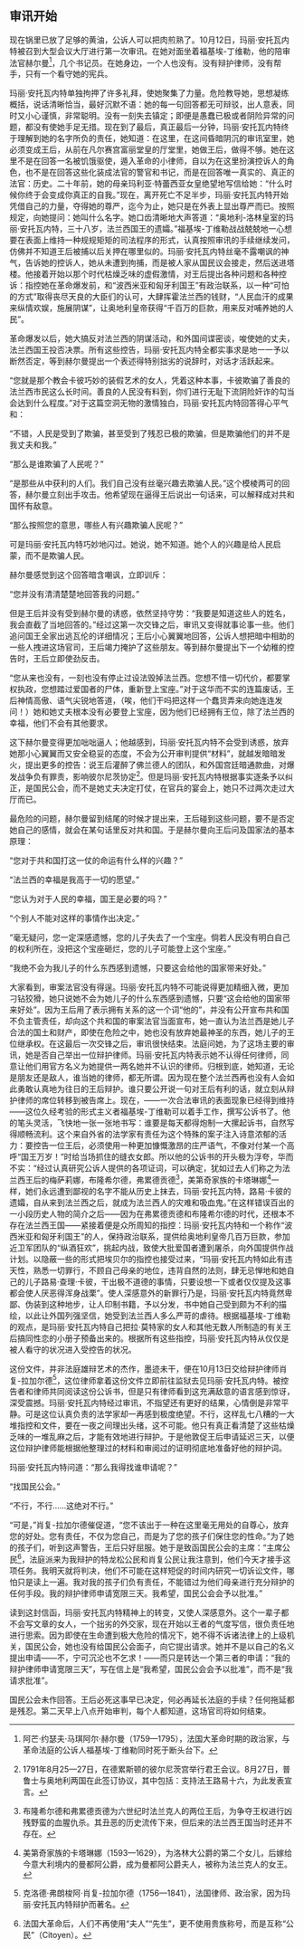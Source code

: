 ## 审讯开始

现在锅里已放了足够的黄油，公诉人可以把肉煎熟了。10月12日，玛丽·安托瓦内特被召到大型会议大厅进行第一次审讯。在她对面坐着福基埃-丁维勒，他的陪审法官赫尔曼[^1]，几个书记员。在她身边，一个人也没有。没有辩护律师，没有帮手，只有一个看守她的宪兵。

玛丽·安托瓦内特单独拘押了许多礼拜，使她聚集了力量。危险教导她，思想凝练概括，说话清晰恰当，最好沉默不语：她的每一句回答都无可辩驳，出人意表，同时又小心谨慎，非常聪明。没有一刻失去镇定；即便是愚蠢已极或者阴险异常的问题，都没有使她手足无措。现在到了最后，真正最后一分钟，玛丽·安托瓦内特终于理解到她的名字所负的责任，她知道：在这里，在这间昏暗阴沉的审讯室里，她必须变成王后，从前在凡尔赛宫富丽堂皇的厅堂里，她做王后，做得不够。她在这里不是在回答一名被饥饿驱使，遁入革命的小律师，自以为在这里扮演控诉人的角色，也不是在回答这些化装成法官的警官和书记，而是在回答唯一真实的、真正的法官：历史。二十年前，她的母亲玛利亚·特蕾西亚女皇绝望地写信给她：“什么时候你终于会变成你真正的自我。”现在，离开死亡不足半步，玛丽·安托瓦内特开始凭借自己的力量，夺得她的尊严，迄今为止，她只是在外表上显出尊严而已。按照规定，向她提问：她叫什么名字。她口齿清晰地大声答道：“奥地利-洛林皇室的玛丽·安托瓦内特，三十八岁，法兰西国王的遗孀。”福基埃-丁维勒战战兢兢地一心想要在表面上维持一种规规矩矩的司法程序的形式，认真按照审讯的手续继续发问，仿佛并不知道王后被捕以后关押在哪里似的。玛丽·安托瓦内特丝毫不露嘲讽的神气，告诉她的控诉人，她从未遭到拘捕，而是被人家从国民议会接走，然后送进塔楼。他接着开始以那个时代枯燥乏味的虚假激情，对王后提出各种问题和各种控诉：指控她在革命爆发前，和“波西米亚和匈牙利国王”有政治联系，以一种“可怕的方式”取得丧尽天良的大臣们的认可，大肆挥霍法兰西的钱财，“人民血汗的成果来纵情欢娱，施展阴谋”，让奥地利皇帝获得“千百万的巨款，用来反对哺养她的人民”。

革命爆发以后，她大搞反对法兰西的阴谋活动，和外国间谍密谈，唆使她的丈夫，法兰西国王投否决票。所有这些控告，玛丽·安托瓦内特全都实事求是地一一予以断然否定，等到赫尔曼提出一个表述得特别拙劣的说辞时，对话才活跃起来。

“您就是那个教会卡彼巧妙的装假艺术的女人，凭着这种本事，卡彼欺骗了善良的法兰西市民这么长时间。善良的人民没有料到，你们进行无耻下流阴险奸诈的勾当会达到什么程度。”对于这篇空洞无物的激情独白，玛丽·安托瓦内特回答得心平气和：

“不错，人民是受到了欺骗，甚至受到了残忍已极的欺骗，但是欺骗他们的并不是我丈夫和我。”

“那么是谁欺骗了人民呢？”

“是那些从中获利的人们。我们自己没有丝毫兴趣去欺骗人民。”这个模棱两可的回答，赫尔曼立刻出手攻击。他希望现在逼得王后说出一句话来，可以解释成对共和国怀有敌意。

“那么按照您的意思，哪些人有兴趣欺骗人民呢？”

可是玛丽·安托瓦内特巧妙地闪过。她说，她不知道。她个人的兴趣是给人民启蒙，而不是欺骗人民。

赫尔曼感觉到这个回答暗含嘲讽，立即训斥：

“您并没有清清楚楚地回答我的问题。”

但是王后并没有受到赫尔曼的诱惑，依然坚持守势：“我要是知道这些人的姓名，我会直截了当地回答的。”经过这第一次交锋之后，审讯又变得就事论事一些。他们追问国王全家出逃瓦伦的详细情况；王后小心翼翼地回答，公诉人想把暗中相助的一些人拽进这场官司，王后竭力掩护了这些朋友。等到赫尔曼提出下一个幼稚的控告时，王后立即使劲反击。

“您从来也没有，一刻也没有停止过设法毁掉法兰西。您想不惜一切代价，都要掌权执政，您想踏过爱国者的尸体，重新登上宝座。”对于这华而不实的连篇废话，王后神情高傲、语气尖锐地答道，（唉，他们干吗把这样一个蠢货弄来向她连连发问！）她和她丈夫根本没有必要登上宝座，因为他们已经拥有王位，除了法兰西的幸福，他们不会有其他要求。

这下赫尔曼变得更加咄咄逼人；他越感到，玛丽·安托瓦内特不会受到诱惑，放弃她那小心翼翼而又安全稳妥的态度，不会为公开审判提供“材料”，就越发暗暗发火，提出更多的控告：说王后灌醉了佛兰德人的团队，和外国宫廷暗通款曲，对爆发战争负有罪责，影响彼尔尼茨协定[^2]。但是玛丽·安托瓦内特根据事实逐条予以纠正，是国民公会，而不是她丈夫决定打仗，在官兵的宴会上，她只不过两次走过大厅而已。

最危险的问题，赫尔曼留到结尾的时候才提出来，王后碰到这些问题，要不是否定她自己的感情，就会在某句话里反对共和国。于是赫尔曼向王后问及国家法的基本原理：

“您对于共和国打这一仗的命运有什么样的兴趣？”

“法兰西的幸福是我高于一切的愿望。”

“您认为对于人民的幸福，国王是必要的吗？”

“个别人不能对这样的事情作出决定。”

“毫无疑问，您一定深感遗憾，您的儿子失去了一个宝座。倘若人民没有明白自己的权利所在，没把这个宝座砸烂，您的儿子可能登上这个宝座。”

“我绝不会为我儿子的什么东西感到遗憾，只要这会给他的国家带来好处。”

大家看到，审案法官没有得逞。玛丽·安托瓦内特不可能说得更加精细入微，更加刁钻狡猾，她只说她不会为她儿子的什么东西感到遗憾，只要“这会给他的国家带来好处”。因为王后用了表示拥有关系的这一个词“他的”，并没有公开宣布共和国不负主管责任，却向这个共和国的审案法官当面宣布，她一直认为法兰西是她儿子合法的国土和财产，即使在危险之中，她也没有放弃她最神圣的东西，她儿子的王位继承权。在这最后一次交锋之后，审讯很快结束。法庭问她，为了这场主要的审讯，她是否自己举出一位辩护律师。玛丽·安托瓦内特表示她不认得任何律师，同意让他们用官方名义为她提供一两名她并不认识的律师。归根到底，她知道，无论是朋友还是敌人，谁当她的律师，都无所谓。因为现在整个法兰西再也没有人会如此勇敢认真地为往日的王后辩护。谁只要公开说一句对王后有利的话，就立刻从辩护律师的席位转移到被告席上。现在，——一次合法审讯的表面现象已经得到维持——这位久经考验的形式主义者福基埃-丁维勒可以着手工作，撰写公诉书了。他的笔头灵活，飞快地一张一张地书写：谁要是每天都得炮制一大摞起诉书，自然写得顺畅流利。这个来自外省的法学家有责任为这个特殊的案子注入诗意浓郁的活力：要控告一位王后，必须使用一种更加慷慨激昂的庄严语气，不像对付某一个高呼“国王万岁！”时给当场抓住的缝衣女郎。所以他的公诉书的开头极为浮夸，华而不实：“经过认真研究公诉人提供的各项证词，可以确定，犹如过去人们称之为法兰西王后的梅萨莉娜，布隆希尔德，弗累德贡德[^3]，美第奇家族的卡塔琳娜[^4]一样，她们永远遭到鄙视的名字不能从历史上抹去，玛丽·安托瓦内特，路易·卡彼的遗孀，自从来到法兰西之后，就成为法兰西人的灾难和吸血鬼。”在这样错误百出的一小段历史人物的简介之后——因为在弗累德贡德和布隆希尔德的时代，还根本不存在法兰西王国——紧接着便是众所周知的指控：玛丽·安托瓦内特和一个称作“波西米亚和匈牙利国王”的人，保持政治联系，提供给奥地利皇帝几百万巨款，参加近卫军团队的“纵酒狂欢”，挑起内战，致使大批爱国者遭到屠杀，向外国提供作战计划。以隐蔽一些的形式把埃贝尔的指控也接受过来，“玛丽·安托瓦内特如此有违天性，熟悉一切罪行，不顾自己母亲的地位，违背自然的法则，肆无忌惮地和她自己的儿子路易·查理·卡彼，干出极不道德的事情，只要设想一下或者仅仅提及这事都会使人厌恶得浑身战栗”。使人深感意外的新罪行乃是，玛丽·安托瓦内特竟然卑鄙、伪装到这种地步，让人印制书籍，予以分发，书中她自己受到颇为不利的描绘，以此让外国列强坚信，她受到法兰西人多么严苛的虐待。根据福基埃-丁维勒的观点，是玛丽·安托瓦内特自己把拉·莫特家的女人和其他无数人所制造的有关王后搞同性恋的小册子预备出来的。根据所有这些指控，玛丽·安托瓦内特从仅仅是被人看守的状况进入受控告的状况。

这份文件，并非法庭雄辩艺术的杰作，墨迹未干，便在10月13日交给辩护律师肖复-拉加尔德[^5]，这位律师拿着这份文件立即前往监狱去见玛丽·安托瓦内特。被控告者和律师共同阅读这份公诉书，但是只有律师看到这充满敌意的语言感到惊讶，深受震撼。玛丽·安托瓦内特经过审讯，不指望还有更好的结果，心情倒是非常平静。可是这位认真负责的法学家却一再感到极度绝望。不行，这样乱七八糟的一大堆指控和文件，要在一夜之间理出头绪，这不可能。他只有真正看清楚了这些枯燥乏味的一堆乱麻之后，才能有效地进行辩护。于是他敦促王后申请延迟三天，以便这位辩护律师能根据他整理过的材料和审阅过的证明彻底地准备好他的辩护词。

玛丽·安托瓦内特问道：“那么我得找谁申请呢？”

“找国民公会。”

“不行，不行……这绝对不行。”

“可是，”肖复-拉加尔德催促道，“您不该出于一种在这里毫无用处的自尊心，放弃您的好处。您有责任，不仅为您自己，而是为了您的孩子们保住您的性命。”为了她的孩子们，听到这声警告，王后只好屈服。她于是致函国民公会的主席：“主席公民[^6]，法庭派来为我辩护的特龙松公民和肖复公民让我注意到，他们今天才接手这项任务。我明天就将判决，他们不可能在这样短促的时间内研究一切诉讼文件，哪怕只是读上一遍。我对我的孩子们负有责任，不能错过为他们母亲进行充分辩护的任何手段。我的辩护律师申请宽限三天。我希望，国民公会会予以批准。”

读到这封信函，玛丽·安托瓦内特精神上的转变，又使人深感意外。这个一辈子都不会写文章的女人，一个拙劣的外交家，现在开始以王者的气度写信，很负责任地进行思索。因为即使在生命遭到极大危险的情况下，她不得不诉诸法律上的上级机关，国民公会，她也没有给国民公会面子，向它提出请求。她并不是以自己的名义提出申请——不，宁可沉沦也不乞求！——而只是转达一个第三者的申请：“我的辩护律师申请宽限三天”，写在信上是“我希望，国民公会会予以批准”，而不是“我请求批准”。

国民公会未作回答。王后必死这事早已决定，何必再延长法庭的手续？任何拖延都是残忍。第二天早上八点开始审判，每个人都知道，这场官司将如何结束。

[^1]: 阿芒·约瑟夫·马琪阿尔·赫尔曼（1759—1795），法国大革命时期的政治家，与革命法庭的公诉人福基埃-丁维勒同时死于断头台下。
[^2]: 1791年8月25—27日，在德累斯顿的彼尔尼茨宫举行君王会议。8月27日，普鲁士与奥地利两国在此签订协议，其中包括：支持法王路易十六，为此发表宣言。
[^3]: 布隆希尔德和弗累德贡德为六世纪时法兰克人的两位王后，为争夺王权进行凶残野蛮的血腥仇杀。其丑恶的历史流传下来，但后来的法兰西王国当时还并不存在。
[^4]: 美第奇家族的卡塔琳娜（1593—1629），为洛林大公爵的第二个女儿，后嫁给今意大利境内的曼都阿公爵，成为曼都阿公爵夫人，被称为法兰克人的女王。
[^5]: 克洛德·弗朗梭阿·肖复-拉加尔德（1756—1841），法国律师、政治家，因为玛丽·安托瓦内特辩护而著名。
[^6]: 法国大革命后，人们不再使用“夫人”“先生”，更不使用贵族称号，而是互称“公民”（Citoyen）。
